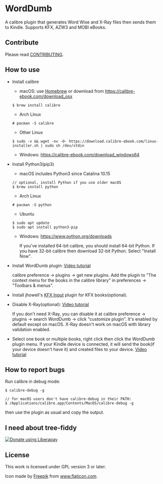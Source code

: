 # WordDumb

A calibre plugin that generates Word Wise and X-Ray files then sends them to Kindle. Supports KFX, AZW3 and MOBI eBooks.

## Contribute

Please read [CONTRIBUTING](./docs/CONTRIBUTING.md).

## How to use

- Install calibre

  - macOS: use [Homebrew](https://brew.sh) or download from https://calibre-ebook.com/download_osx

  ```
  $ brew install calibre
  ```

  - Arch Linux

  ```
  # pacman -S calibre
  ```

  - Other Linux

  ```
  $ sudo -v && wget -nv -O- https://download.calibre-ebook.com/linux-installer.sh | sudo sh /dev/stdin
  ```

  - Windows: https://calibre-ebook.com/download_windows64

- Install Python3(pip3)

  - macOS includes Python3 since Catalina 10.15

  ```
  // optional, install Python if you use older macOS
  $ brew install python
  ```

  - Arch Linux

  ```
  # pacman -S python
  ```

  - Ubuntu

  ```
  $ sudo apt update
  $ sudo apt install python3-pip
  ```

  - Windows: https://www.python.org/downloads

    If you've installed 64-bit calibre, you should install 64-bit Python. If you have 32-bit calibre then download 32-bit Python. Select "Install Now".

- Install WordDumb plugin: [Video tutorial](https://upload.wikimedia.org/wikipedia/commons/transcoded/7/7f/Install_calibre_plugin.webm/Install_calibre_plugin.webm.1440p.vp9.webm)

    calibre preference -> plugins -> get new plugins. Add the plugin to "The context menu for the books in the calibre library" in preferences -> "Toolbars & menus".

- Install jhowell's [KFX Input](https://www.mobileread.com/forums/showthread.php?t=291290) plugin for KFX books(optional).

- Disable X-Ray(optional): [Video tutorial](https://upload.wikimedia.org/wikipedia/commons/transcoded/7/79/Configure_calibre_plugin.webm/Configure_calibre_plugin.webm.1440p.vp9.webm)

    If you don't need X-Ray, you can disable it at calibre preference -> plugins -> search WordDumb -> click "customize plugin". It's enabled by default except on macOS. X-Ray doesn't work on macOS with library validation enabled.

- Select one book or multiple books, right click then click the WordDumb plugin menu. If your Kindle device is connected, it will send the book(if your device doesn't have it) and created files to your device. [Video tutorial](https://upload.wikimedia.org/wikipedia/commons/transcoded/a/ae/Usage_tutorial_of_WordDumb.webm/Usage_tutorial_of_WordDumb.webm.1440p.vp9.webm)

## How to report bugs

Run calibre in debug mode:

```
$ calibre-debug -g

// for macOS users don't have calibre-debug in their PATH:
$ /Applications/calibre.app/Contents/MacOS/calibre-debug -g
```

then use the plugin as usual and copy the output.

## I need about tree-fiddy

<a href="https://liberapay.com/xxyzz/donate"><img alt="Donate using Liberapay" src="https://liberapay.com/assets/widgets/donate.svg"></a>

## License

This work is licensed under GPL version 3 or later.

Icon made by <a href="https://www.flaticon.com/authors/freepik" title="Freepik">Freepik</a> from <a href="https://www.flaticon.com/" title="Flaticon">www.flaticon.com</a>.
